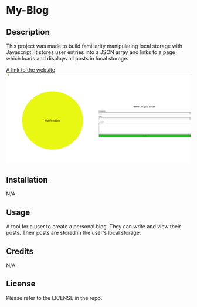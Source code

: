# My-Blog

## Description
This project was made to build familiarity manipulating local storage with Javascript. It stores user entries into a JSON array and links to a page which loads and displays all posts in local storage.

[A link to the website](https://akaufmanfrey.github.io/my-blog/)
![A screenshot of the website](./assets/blog_screenshot.PNG)

## Installation

N/A

## Usage

A tool for a user to create a personal blog. They can write and view their posts. Their posts are stored in the user's local storage.

## Credits

N/A

## License

Please refer to the LICENSE in the repo.